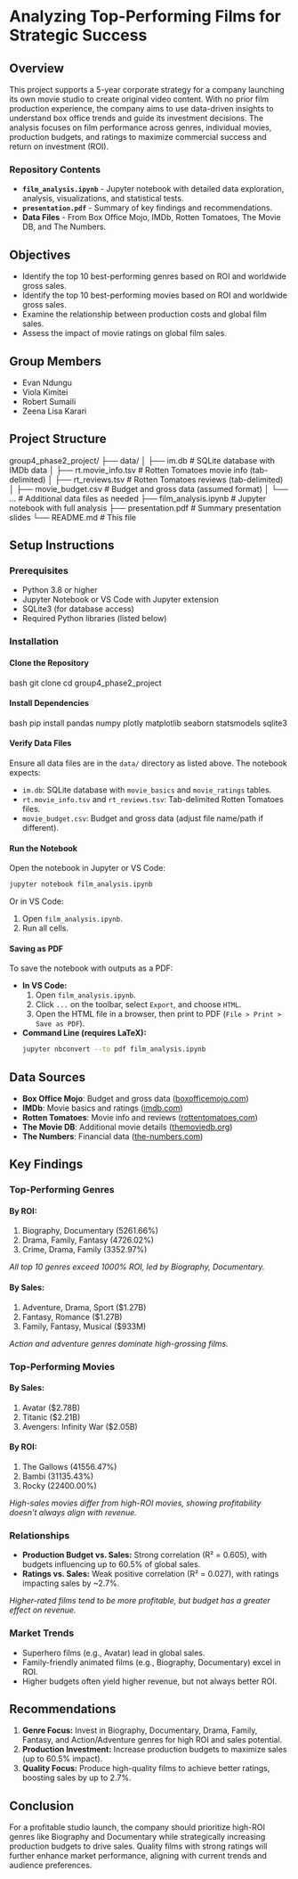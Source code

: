 # Analyzing Top-Performing Films for Strategic Success

## Overview
This project supports a 5-year corporate strategy for a company launching its own movie studio to create original video content. With no prior film production experience, the company aims to use data-driven insights to understand box office trends and guide its investment decisions. The analysis focuses on film performance across genres, individual movies, production budgets, and ratings to maximize commercial success and return on investment (ROI).

### Repository Contents
- **`film_analysis.ipynb`** - Jupyter notebook with detailed data exploration, analysis, visualizations, and statistical tests.
- **`presentation.pdf`** - Summary of key findings and recommendations.
- **Data Files** - From Box Office Mojo, IMDb, Rotten Tomatoes, The Movie DB, and The Numbers.

## Objectives
- Identify the top 10 best-performing genres based on ROI and worldwide gross sales.
- Identify the top 10 best-performing movies based on ROI and worldwide gross sales.
- Examine the relationship between production costs and global film sales.
- Assess the impact of movie ratings on global film sales.

## Group Members
- Evan Ndungu
- Viola Kimitei
- Robert Sumaili
- Zeena Lisa Karari

## Project Structure
group4_phase2_project/
├── data/
│   ├── im.db              # SQLite database with IMDb data
│   ├── rt.movie_info.tsv  # Rotten Tomatoes movie info (tab-delimited)
│   ├── rt_reviews.tsv     # Rotten Tomatoes reviews (tab-delimited)
│   ├── movie_budget.csv   # Budget and gross data (assumed format)
│   └── ...                # Additional data files as needed
├── film_analysis.ipynb    # Jupyter notebook with full analysis
├── presentation.pdf       # Summary presentation slides
└── README.md              # This file


## Setup Instructions

### Prerequisites
- Python 3.8 or higher
- Jupyter Notebook or VS Code with Jupyter extension
- SQLite3 (for database access)
- Required Python libraries (listed below)

### Installation
#### Clone the Repository
bash
git clone <repository-url>
cd group4_phase2_project

#### Install Dependencies
bash
pip install pandas numpy plotly matplotlib seaborn statsmodels sqlite3

#### Verify Data Files
Ensure all data files are in the `data/` directory as listed above. The notebook expects:
- `im.db`: SQLite database with `movie_basics` and `movie_ratings` tables.
- `rt.movie_info.tsv` and `rt_reviews.tsv`: Tab-delimited Rotten Tomatoes files.
- `movie_budget.csv`: Budget and gross data (adjust file name/path if different).

#### Run the Notebook
Open the notebook in Jupyter or VS Code:
```bash
jupyter notebook film_analysis.ipynb
```
Or in VS Code:
1. Open `film_analysis.ipynb`.
2. Run all cells.

#### Saving as PDF
To save the notebook with outputs as a PDF:
- **In VS Code:**
  1. Open `film_analysis.ipynb`.
  2. Click `...` on the toolbar, select `Export`, and choose `HTML`.
  3. Open the HTML file in a browser, then print to PDF (`File > Print > Save as PDF`).
- **Command Line (requires LaTeX):**
  ```bash
  jupyter nbconvert --to pdf film_analysis.ipynb
  ```

## Data Sources
- **Box Office Mojo**: Budget and gross data ([boxofficemojo.com](https://www.boxofficemojo.com))
- **IMDb**: Movie basics and ratings ([imdb.com](https://www.imdb.com))
- **Rotten Tomatoes**: Movie info and reviews ([rottentomatoes.com](https://www.rottentomatoes.com))
- **The Movie DB**: Additional movie details ([themoviedb.org](https://www.themoviedb.org))
- **The Numbers**: Financial data ([the-numbers.com](https://www.the-numbers.com))

## Key Findings

### Top-Performing Genres
#### By ROI:
1. Biography, Documentary (5261.66%)
2. Drama, Family, Fantasy (4726.02%)
3. Crime, Drama, Family (3352.97%)

_All top 10 genres exceed 1000% ROI, led by Biography, Documentary._

#### By Sales:
1. Adventure, Drama, Sport ($1.27B)
2. Fantasy, Romance ($1.27B)
3. Family, Fantasy, Musical ($933M)

_Action and adventure genres dominate high-grossing films._

### Top-Performing Movies
#### By Sales:
1. Avatar ($2.78B)
2. Titanic ($2.21B)
3. Avengers: Infinity War ($2.05B)

#### By ROI:
1. The Gallows (41556.47%)
2. Bambi (31135.43%)
3. Rocky (22400.00%)

_High-sales movies differ from high-ROI movies, showing profitability doesn’t always align with revenue._

### Relationships
- **Production Budget vs. Sales:** Strong correlation (R² = 0.605), with budgets influencing up to 60.5% of global sales.
- **Ratings vs. Sales:** Weak positive correlation (R² = 0.027), with ratings impacting sales by ~2.7%.

_Higher-rated films tend to be more profitable, but budget has a greater effect on revenue._

### Market Trends
- Superhero films (e.g., Avatar) lead in global sales.
- Family-friendly animated films (e.g., Biography, Documentary) excel in ROI.
- Higher budgets often yield higher revenue, but not always better ROI.

## Recommendations
1. **Genre Focus:** Invest in Biography, Documentary, Drama, Family, Fantasy, and Action/Adventure genres for high ROI and sales potential.
2. **Production Investment:** Increase production budgets to maximize sales (up to 60.5% impact).
3. **Quality Focus:** Produce high-quality films to achieve better ratings, boosting sales by up to 2.7%.

## Conclusion
For a profitable studio launch, the company should prioritize high-ROI genres like Biography and Documentary while strategically increasing production budgets to drive sales. Quality films with strong ratings will further enhance market performance, aligning with current trends and audience preferences.




